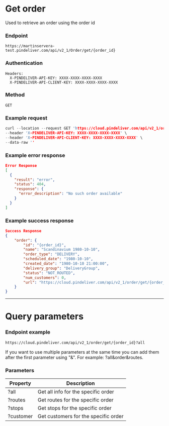 # Get order

Used to retrieve an order using the order id

### Endpoint
```
https://martinservera-test.pindeliver.com/api/v2_1/Order/get/{order_id}
```

### Authentication
```
Headers:
  X-PINDELIVER-API-KEY: XXXX-XXXX-XXXX-XXXX
  X-PINDELIVER-API-CLIENT-KEY: XXXX-XXXX-XXXX-XXXX
```

### Method
```
GET
```

### Example request
```C
curl --location --request GET 'https://cloud.pindeliver.com/api/v2_1/order/get/{order_id}' \
--header 'X-PINDELIVER-API-KEY: XXXX-XXXX-XXXX-XXXX' \
--header 'X-PINDELIVER-API-CLIENT-KEY: XXXX-XXXX-XXXX-XXXX' \
--data-raw ''
```

### Example error response
```JSON
Error Response
[
  {
    "result": "error",
    "status": 404,
    "response": {
      "error_description": "No such order available"
    }
  }
]
```

### Example success response
```JSON
Success Response
{
    "order": {
        "id": "{order_id}",
        "name": "Scandinavium 1980-10-10",
        "order_type": "DELIVERY",
        "scheduled_date": "1980-10-10",
        "created_date": "1980-10-10 21:00:00",
        "delivery_group": "DeliveryGroup",
        "status": "NOT_ROUTED",
        "num_customers": 0,
        "url": "https://cloud.pindeliver.com/api/v2_1/order/get/{order_id}"
    }
}
```

---

# Query parameters

### Endpoint example
```
https://cloud.pindeliver.com/api/v2_1/order/get/{order_id}?all
```

If you want to use multiple parameters at the same time you can add them after the first parameter using "&".
For example: ?all&order&routes.

### Parameters

|Property|Description|
|--------|-----------|
|?all|Get all info for the specific order|
|?routes|Get routes for the specific order|
|?stops|Get stops for the specific order|
|?customer|Get customers for the specific order|
